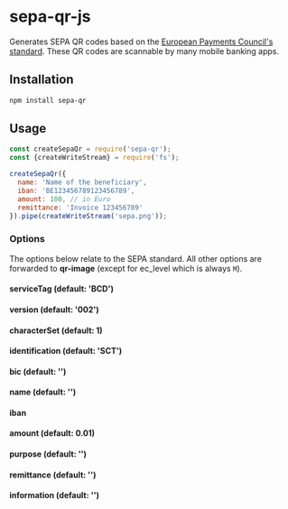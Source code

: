 # sepa-qr-js
Generates SEPA QR codes based on the [European Payments Council's standard](http://www.europeanpaymentscouncil.eu/index.cfm/knowledge-bank/epc-documents/quick-response-code-guidelines-to-enable-data-capture-for-the-initiation-of-a-sepa-credit-transfer/epc069-12-quick-response-code-guidelines-to-enable-data-capture-for-the-initiation-of-a-sepa-credit-transfer1/). These QR codes are scannable by many mobile banking apps.

## Installation
```bash
npm install sepa-qr
```

## Usage
```js
const createSepaQr = require('sepa-qr');
const {createWriteStream} = require('fs');

createSepaQr({
  name: 'Name of the beneficiary',
  iban: 'BE123456789123456789',
  amount: 100, // in Euro
  remittance: 'Invoice 123456789'
}).pipe(createWriteStream('sepa.png'));
```

### Options
The options below relate to the SEPA standard. All other options are forwarded to **qr-image** (except for ec_level which is always `M`).

#### serviceTag (default: 'BCD')
#### version (default: '002')
#### characterSet (default: 1)
#### identification (default: 'SCT')
#### bic (default: '')
#### name (default: '')
#### iban
#### amount (default: 0.01)
#### purpose (default: '')
#### remittance (default: '')
#### information (default: '')
